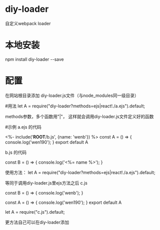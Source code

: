 # diy-loader
自定义webpack loader


# 本地安装
npm install diy-loader --save


# 配置
在网站根目录添加 diy-loader.js文件（与node_modules同一级目录）

#用法
let A = require("diy-loader?methods=ejs|react!./a.ejs").default;

methods参数，多个函数用"|"， 这样就会调用diy-loader.js文件定义好的函数

#示例
a.ejs 的代码

<%- include('__ROOT__/b.js', {name: 'wenb'}) %>
const A = () => {
	console.log('wen190');
}
export default A


b.js 的代码

const B = () => {
	console.log('<%= name %>');
}

使用方法：
let A = require("diy-loader?methods=ejs|react!./a.ejs").default;

等同于调用diy-loader.js里ejs方法之后
c.js 

const B = () => {
	console.log('wenb');
}

const A = () => {
	console.log('wen190');
}
export default A


let A = require("c.js").default;

更方法自己可以在diy-loader添加





